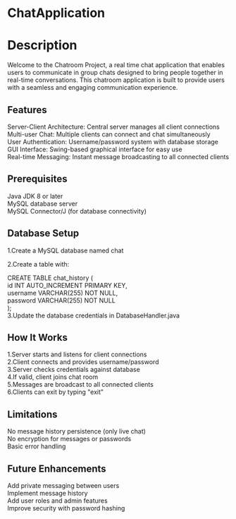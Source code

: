 # ChatApplication

# Description

Welcome to the Chatroom Project, a real time chat application that enables users to communicate in group chats
designed to bring people together in real-time conversations. This chatroom application is built to provide users
with a seamless and engaging communication experience.

## Features
Server-Client Architecture: Central server manages all client connections  
Multi-user Chat: Multiple clients can connect and chat simultaneously  
User Authentication: Username/password system with database storage  
GUI Interface: Swing-based graphical interface for easy use  
Real-time Messaging: Instant message broadcasting to all connected clients  

## Prerequisites
Java JDK 8 or later  
MySQL database server  
MySQL Connector/J (for database connectivity)  

## Database Setup
1.Create a MySQL database named chat  

2.Create a table with:  

CREATE TABLE chat_history (  
id INT AUTO_INCREMENT PRIMARY KEY,  
username VARCHAR(255) NOT NULL,  
password VARCHAR(255) NOT NULL  
);  
3.Update the database credentials in DatabaseHandler.java  


## How It Works
1.Server starts and listens for client connections  
2.Client connects and provides username/password  
3.Server checks credentials against database  
4.If valid, client joins chat room  
5.Messages are broadcast to all connected clients  
6.Clients can exit by typing "exit"  

## Limitations
No message history persistence (only live chat)  
No encryption for messages or passwords  
Basic error handling  

## Future Enhancements
Add private messaging between users  
Implement message history  
Add user roles and admin features  
Improve security with password hashing  
